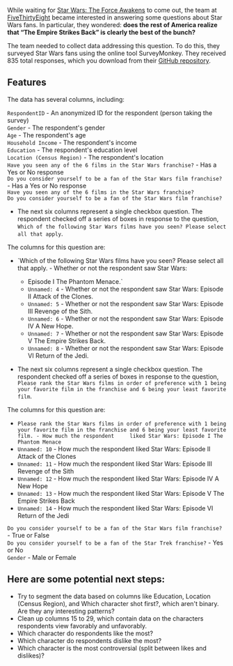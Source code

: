 While waiting for [Star Wars: The Force Awakens](https://en.wikipedia.org/wiki/Star_Wars:_The_Force_Awakens) to come out, the team at [FiveThirtyEight](https://github.com/fivethirtyeight/data/tree/master/star-wars-survey) became interested in answering some questions about Star Wars fans. 
In particular, they wondered: **does the rest of America realize that “The Empire Strikes Back” is clearly the best of the bunch?**

The team needed to collect data addressing this question. To do this, they surveyed Star Wars fans using the online tool SurveyMonkey. They received 835 total responses, which you download from their [GitHub repository](https://github.com/fivethirtyeight/data/tree/master/star-wars-survey).

## Features

The data has several columns, including:

`RespondentID` - An anonymized ID for the respondent (person taking the survey)    
`Gender` - The respondent's gender   
`Age` - The respondent's age   
`Household Income` - The respondent's income     
`Education` - The respondent's education level    
`Location (Census Region)` - The respondent's location    
`Have you seen any of the 6 films in the Star Wars franchise?` - Has a Yes or No response    
`Do you consider yourself to be a fan of the Star Wars film franchise?` - Has a Yes or No response    
`Have you seen any of the 6 films in the Star Wars franchise?`    
`Do you consider yourself to be a fan of the Star Wars film franchise?`    

* The next six columns represent a single checkbox question. The respondent checked off a series of boxes in response to the question, `Which of the following Star Wars films have you seen? Please select all that apply`. 

The columns for this question are:

* `Which of the following Star Wars films have you seen? Please select all that apply. - Whether or not the respondent saw Star Wars:
  *   Episode I The Phantom Menace.`    
  *   `Unnamed: 4` - Whether or not the respondent saw Star Wars: Episode II Attack of the Clones.    
  * `Unnamed: 5` - Whether or not the respondent saw Star Wars: Episode III Revenge of the Sith.    
  * `Unnamed: 6` - Whether or not the respondent saw Star Wars: Episode IV A New Hope.    
  * `Unnamed: 7` - Whether or not the respondent saw Star Wars: Episode V The Empire Strikes Back.     
  * `Unnamed: 8` - Whether or not the respondent saw Star Wars: Episode VI Return of the Jedi.    

* The next six columns represent a single checkbox question. The respondent checked off a series of boxes in response to the question, `Please rank the Star Wars films in order of preference with 1 being your favorite film in the franchise and 6 being your least favorite film`. 

The columns for this question are:

  *  `Please rank the Star Wars films in order of preference with 1 being your favorite film in the franchise and 6 being your least favorite film. - How much the respondent    
             liked Star Wars: Episode I The Phantom Menace`    
  * `Unnamed: 10` - How much the respondent liked Star Wars: Episode II Attack of the Clones    
  * `Unnamed: 11` - How much the respondent liked Star Wars: Episode III Revenge of the Sith   
  * `Unnamed: 12` - How much the respondent liked Star Wars: Episode IV A New Hope   
  * `Unnamed: 13` - How much the respondent liked Star Wars: Episode V The Empire Strikes Back    
  * `Unnamed: 14` - How much the respondent liked Star Wars: Episode VI Return of the Jedi  

`Do you consider yourself to be a fan of the Star Wars film franchise?` - True or False  
`Do you consider yourself to be a fan of the Star Trek franchise?` - Yes or No   
`Gender` - Male or Female    




## Here are some potential next steps:

* Try to segment the data based on columns like Education, Location (Census Region), and Which character shot first?, which aren't binary. Are they any interesting patterns?
* Clean up columns 15 to 29, which contain data on the characters respondents view favorably and unfavorably.
* Which character do respondents like the most?
* Which character do respondents dislike the most?
* Which character is the most controversial (split between likes and dislikes)?
